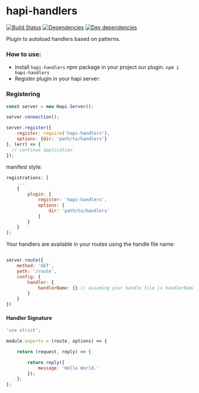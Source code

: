 # hapi-handlers
[![Build Status][travis-badge]][travis-url]
[![Dependencies][david-badge]][david-url]
[![Dev dependencies][david-dev-badge]][david-url]

[travis-badge]: https://travis-ci.com/ar4mirez/hapi-handlers.svg?token=Y5c2Yh3HiTw9G5oH7ZkQ&branch=master
[travis-url]: https://travis-ci.com/ar4mirez/hapi-handlers
[david-badge]: https://david-dm.org/ar4mirez/hapi-handlers.svg
[david-dev-badge]: https://david-dm.org/ar4mirez/hapi-handlers/dev-status.svg
[david-url]: https://david-dm.org/ar4mirez/hapi-handlers
[david-dev-url]: https://david-dm.org/ar4mirez/hapi-handlers#info=devDependencies

Plugin to autoload handlers based on patterns.

### How to use:
- Install `hapi-handlers` npm package in your project our plugin.
`npm i hapi-handlers`
- Register plugin in your hapi server:

### Registering

```javascript
const server = new Hapi.Server();

server.connection();

server.register({
    register: require('hapi-handlers'),
    options: {dir: 'path/to/handlers'}
}, (err) => {
  // continue application
});
```

manifest style:
```javascript
registrations: [
    ...
    {
        plugin: {
            register: 'hapi-handlers',
            options: {
                dir: 'path/to/handlers'
            }
        }
    }
];
```

Your handlers are available in your routes using the handle file name:
```javascript

server.route({
    method: 'GET',
    path: '/route',
    config: {
        handler: {
            handlerName: {} // assuming your handle file is handlerName
        }
    }
})
```

#### Handler Signature
```javascript
'use strict';

module.exports = (route, options) => {

    return (request, reply) => {

        return reply({
            message: 'Hello World.'
        });
    };
};
```

